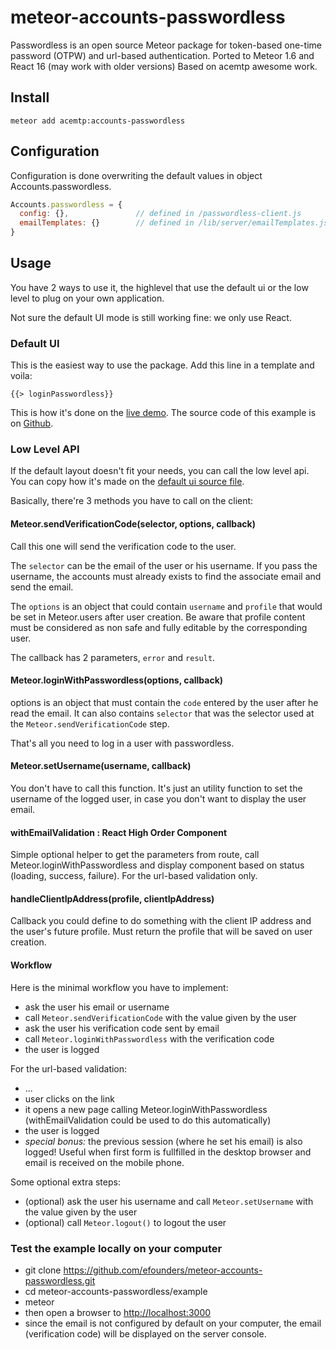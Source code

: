 # meteor-accounts-passwordless

Passwordless is an open source Meteor package for token-based one-time password (OTPW) and url-based authentication.
Ported to Meteor 1.6 and React 16 (may work with older versions)
Based on acemtp awesome work.


## Install

```
meteor add acemtp:accounts-passwordless
```

## Configuration

Configuration is done overwriting the default values in object Accounts.passwordless.

```javascript
Accounts.passwordless = {
  config: {},               // defined in /passwordless-client.js
  emailTemplates: {}        // defined in /lib/server/emailTemplates.js
}
```

## Usage

You have 2 ways to use it, the highlevel that use the default ui or the low level to plug on your own application.

Not sure the default UI mode is still working fine: we only use React.

### Default UI

This is the easiest way to use the package. Add this line in a template and voila:

    {{> loginPasswordless}}

This is how it's done on the [live demo](http://passwordless.meteor.com). The source code of this example is on [Github](https://github.com/efounders/meteor-accounts-passwordless/tree/master/example).

### Low Level API

If the default layout doesn't fit your needs, you can call the low level api. You can copy how it's made on the [default ui source file](https://github.com/efounders/meteor-accounts-passwordless/blob/master/accounts-passwordless-ui.js).

Basically, there're 3 methods you have to call on the client:

#### Meteor.sendVerificationCode(selector, options, callback)

Call this one will send the verification code to the user.

The `selector` can be the email of the user or his username. If you pass the username, the accounts must already exists to find the associate email and send the email.

The `options` is an object that could contain `username` and `profile` that would be set in Meteor.users after user creation. Be aware that profile content must be considered as non safe and fully editable by the corresponding user.

The callback has 2 parameters, `error` and `result`.

#### Meteor.loginWithPasswordless(options, callback)

options is an object that must contain the `code` entered by the user after he read the email. It can also contains `selector` that was the selector used at the `Meteor.sendVerificationCode` step.

That's all you need to log in a user with passwordless.

#### Meteor.setUsername(username, callback)

You don't have to call this function. It's just an utility function to set the username of the logged user, in case you don't want to display the user email.

#### withEmailValidation : React High Order Component

Simple optional helper to get the parameters from route, call Meteor.loginWithPasswordless and display component based on status (loading, success, failure).
For the url-based validation only.

#### handleClientIpAddress(profile, clientIpAddress)

Callback you could define to do something with the client IP address and the user's future profile. Must return the profile that will be saved on user creation.


#### Workflow

Here is the minimal workflow you have to implement:

- ask the user his email or username
- call `Meteor.sendVerificationCode` with the value given by the user
- ask the user his verification code sent by email
- call `Meteor.loginWithPasswordless` with the verification code
- the user is logged


For the url-based validation:

- ...
- user clicks on the link
- it opens a new page calling Meteor.loginWithPasswordless (withEmailValidation could be used to do this automatically)
- the user is logged
- *special bonus:* the previous session (where he set his email) is also logged! Useful when first form is fullfilled in the desktop browser and email is received on the mobile phone.

Some optional extra steps:

- (optional) ask the user his username and call `Meteor.setUsername` with the value given by the user
- (optional) call `Meteor.logout()` to logout the user



### Test the example locally on your computer

- git clone https://github.com/efounders/meteor-accounts-passwordless.git
- cd meteor-accounts-passwordless/example
- meteor
- then open a browser to [http://localhost:3000](http://localhost:3000)
- since the email is not configured by default on your computer, the email (verification code) will be displayed on the server console.
